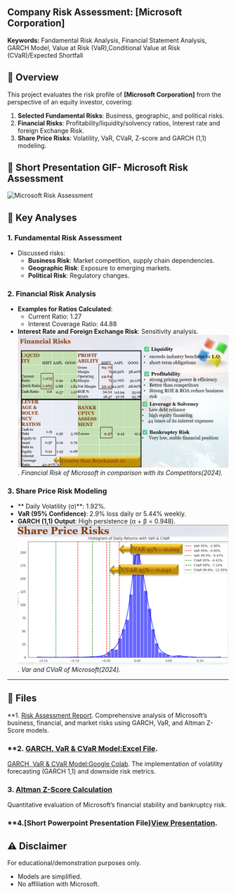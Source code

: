 ## Company Risk Assessment: [Microsoft Corporation]  
**Keywords:** Fandamental Risk Analysis, Financial Statement Analysis, GARCH Model, Value at Risk (VaR),Conditional Value at Risk (CVaR)/Expected Shortfall 


## 📌 Overview  
This project evaluates the risk profile of **[Microsoft Corporation]** from the perspective of an equity investor, covering:  
1. **Selected Fundamental Risks**: Business, geographic, and political risks.  
2. **Financial Risks**: Profitability/liquidity/solvency ratios, Interest rate and  foreign Exchange Risk. 
3. **Share Price Risks**: Volatility, VaR, CVaR, Z-score and GARCH (1,1) modeling.  


## 🎥 Short Presentation GIF- Microsoft Risk Assessment

![Microsoft Risk Assessment](https://github.com/ayeayemyat-miso/Company_Risk_Assessment/blob/main/Short_Presentation.gif?raw=true)


## 🚀 Key Analyses  

### **1. Fundamental Risk Assessment**  
- Discussed risks:  
  - **Business Risk**: Market competition, supply chain dependencies.  
  - **Geographic Risk**: Exposure to emerging markets.  
  - **Political Risk**: Regulatory changes.  

### **2. Financial Risk Analysis**  
- **Examples for Ratios Calculated**:  
   - Current Ratio: 1.27
   - Interest Coverage Ratio: 44.88 
- **Interest Rate and Foreign Exchange Risk**: Sensitivity analysis.
![Financial Risk](https://github.com/ayeayemyat-miso/Company_Risk_Assessment/blob/main/Financial%20Risks%20assessment.png).
  *Financial Risk of Microsoft in comparison with its Competitors(2024).*  
  

### **3. Share Price Risk Modeling**  
- ** Daily Volatility (σ)**: 1.92%.  
- **VaR (95% Confidence)**: 2.9% loss daily or 5.44% weekly.  
- **GARCH (1,1) Output**: High persistence (α + β = 0.948).  
![Var_CVaR](https://github.com/ayeayemyat-miso/Company_Risk_Assessment/blob/main/VaR_CVaR_Microsoft.png). 
  *Var and CVaR of Microsoft(2024).*  
---
## 📂 Files  

**1. [Risk Assessment Report](https://drive.google.com/file/d/1fJDF8-zHhaTsqBQx4tcf098vk21qlLyC/view?usp=sharing). 
Comprehensive analysis of Microsoft’s business, financial, and market risks using GARCH, VaR, and Altman Z-Score models.  

### **2. [GARCH, VaR & CVaR Model:Excel File](https://docs.google.com/spreadsheets/d/1dom8LIDqgQxMFmL37boheQn3mgNYif2o/edit?usp=sharing&ouid=115337222374551152231&rtpof=true&sd=true). 
[GARCH, VaR & CVaR Model:Google Colab](https://colab.research.google.com/drive/1MOLoEzluZvCyiztMbRCeDx-MYtSB3bt2?usp=sharing). 
The implementation of volatility forecasting (GARCH 1,1) and downside risk metrics.  

### **3. [Altman Z-Score Calculation](https://docs.google.com/spreadsheets/d/10sU5M7g_Pkn8TmU3QQsFAMG5indtGYkr/edit?usp=sharing&ouid=115337222374551152231&rtpof=true&sd=true)**  
Quantitative evaluation of Microsoft’s financial stability and bankruptcy risk.  

### **4.[Short Powerpoint Presentation File)[View Presentation](https://docs.google.com/presentation/d/1d4Tv575q9g_zh57wCjQrcwZjhXU5rBlE/edit?usp=sharing&ouid=115337222374551152231&rtpof=true&sd=true). 

## ⚠️ Disclaimer  
For educational/demonstration purposes only.  
- Models are simplified.  
- No affiliation with Microsoft.  

